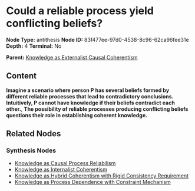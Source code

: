 # Could a reliable process yield conflicting beliefs?

**Node Type:** antithesis
**Node ID:** 83f477ee-97d0-4538-8c96-62ca96fee31e
**Depth:** 4
**Terminal:** No

**Parent:** [Knowledge as Externalist Causal Coherentism](knowledge-as-externalist-causal-coherentism-synthesis-c65fe9b3-d017-4957-8c31-b6c62afbe24b.md)

## Content

**Imagine a scenario where person P has several beliefs formed by different reliable processes that lead to contradictory conclusions. Intuitively, P cannot have knowledge if their beliefs contradict each other.**, **The possibility of reliable processes producing conflicting beliefs questions their role in establishing coherent knowledge.**

## Related Nodes

### Synthesis Nodes

- [Knowledge as Causal Process Reliabilism](knowledge-as-causal-process-reliabilism-synthesis-d1294837-ca17-4bcf-8c8a-7499f450209b.md)
- [Knowledge as Internalist Coherentism](knowledge-as-internalist-coherentism-synthesis-7c154254-6f03-4ba8-98e1-29b1685d7c8a.md)
- [Knowledge as Hybrid Coherentism with Rigid Consistency Requirement](knowledge-as-hybrid-coherentism-with-rigid-consistency-requirement-synthesis-a4812760-e38a-4c77-8c47-7562be9a1f4f.md)
- [Knowledge as Process Dependence with Constraint Mechanism](knowledge-as-process-dependence-with-constraint-mechanism-synthesis-9a875dfe-23dd-40ae-a679-a05d5b03edbc.md)
